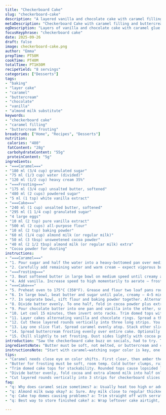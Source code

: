 ```yaml
---
title: "Checkerboard Cake"
slug: "checkerboard-cake"
description: "A layered vanilla and chocolate cake with caramel filling and buttercream glaze. The cake features alternating rings producing a striking checkerboard effect when sliced. Uses a caramel made from caramelized sugar and cream, a classic buttercream frosting whipped to silky texture, and two moist cake batters split and flavored separately. Baked in loaf pans, trimmed and layered. The recipe swaps almond milk for regular milk and adjusts sugar slightly. Emphasis on visual and tactile cues over strict timing. Designed for home bakers comfortable with basic cake layering but wanting a show-stopper dessert."
metaDescription: "Checkerboard Cake with caramel filling and buttercream glaze. Alternating vanilla and chocolate rings create a striking pattern. Home baker friendly, swap almond milk easily."
ogDescription: "Layers of vanilla and chocolate cake with caramel glue. Checkerboard effect after slicing. Buttercream frosting, almond milk can replace regular milk, trimmed tops key."
focusKeyphrase: "checkerboard cake"
date: 2025-09-26
draft: false
image: checkerboard-cake.png
author: "Emma"
prepTime: PT50M
cookTime: PT40M
totalTime: PT1H30M
recipeYield: "8 servings"
categories: ["Desserts"]
tags:
- "baking"
- "layer cake"
- "caramel"
- "buttercream"
- "chocolate"
- "vanilla"
- "almond milk substitute"
keywords:
- "checkerboard cake"
- "caramel filling"
- "buttercream frosting"
breadcrumb: ["Home", "Recipes", "Desserts"]
nutrition: 
 calories: "480"
 fatContent: "28g"
 carbohydrateContent: "55g"
 proteinContent: "5g"
ingredients:
- "===Caramel==="
- "180 ml (3/4 cup) granulated sugar"
- "75 ml (1/3 cup) water (divided)"
- "120 ml (1/2 cup) heavy cream 35%"
- "===Frosting==="
- "175 ml (3/4 cup) unsalted butter, softened"
- "480 ml (2 cups) powdered sugar"
- "5 ml (1 tsp) white vanilla extract"
- "===Cake==="
- "240 ml (1 cup) unsalted butter, softened"
- "295 ml (1 1/4 cup) granulated sugar"
- "4 large eggs"
- "10 ml (2 tsp) pure vanilla extract"
- "500 ml (2 cups) all-purpose flour"
- "10 ml (2 tsp) baking powder"
- "60 ml (1/4 cup) almond milk (or regular milk)"
- "50 ml (3 tbsp) unsweetened cocoa powder"
- "40 ml (2 1/2 tbsp) almond milk (or regular milk) extra"
- "Cocoa powder for dusting"
instructions:
- "===Caramel==="
- "1. Pour sugar and half the water into a heavy-bottomed pan over medium heat. No stirring — just swirl gently. Watch the color shift: first clear, then amber then deep golden caramel scent wafts. When deep amber with brown edges, pull off heat fast."
- "2. Carefully add remaining water and warm cream — expect vigorous bubbling, steam. Stir gently, return saucepan on low just to combine. Don’t boil or it will seize. Set aside to cool completely. Caramel should be pourable but thick."
- "===Frosting==="
- "3. Beat softened butter in large bowl on medium speed until creamy and lightened, about 3 minutes. Gradually sift powdered sugar, continue beating low speed to avoid clouds."
- "4. Add vanilla. Increase speed to high momentarily to aerate — frosting must be fluffy yet holding shape, no gritty sugar bits. Cover and chill if too soft when assembling."
- "===Cake==="
- "5. Preheat oven to 175°C (350°F). Grease and flour two loaf pans roughly 22 x 12 cm (9 x 5 in)."
- "6. In large bowl, beat butter and sugar until pale, creamy — 4–5 minutes; crucial to trap air otherwise cake dense. Add eggs one at a time, beating well after each. Mix in vanilla extract fully."
- "7. In separate bowl, sift flour and baking powder together. Alternate adding dry mix and almond milk to butter-egg mix, beginning and ending with flour. Fold gently with spatula, don’t overmix — batter silky, thick but flowing."
- "8. Divide batter evenly. To one half, fold in cocoa powder plus extra almond milk just until fully dark and uniform. Rich chocolate scent should bloom."
- "9. Pour chocolate batter into one pan and vanilla into the other, smooth tops with spatula. Bake center rack 35–40 minutes, test doneness with toothpick — comes out clean or with few crumbs."
- "10. Let cool 15 minutes, then invert onto racks. Trim domed tops with serrated knife for flat surfaces. Once fully cool, slice horizontally into two layers each, yielding four total cake rounds (2 vanilla, 2 chocolate)."
- "11. Layer cakes alternating vanilla and chocolate rings. Spread a thin layer of caramel between each layer to glue. Don’t oversoak or cake soggy. Square off edges for neatness."
- "12. Cut these layered rounds vertically into three long strips. You'll get three checkerboard slices alternating vanilla and chocolate segments lined up."
- "13. Lay one slice flat. Spread caramel evenly atop. Stack other slices alternating colors to form checkerboard pattern when viewed from side. Press gently to fuse."
- "14. Spread buttercream frosting evenly over entire cake. Optionally tint a small portion with pastel food coloring and swirl lightly on top to mimic a subtle marbled effect."
- "15. Chill slightly to set frosting. Dust sides lightly with cocoa powder for rustic finish."
introduction: "Saw the checkerboard cake buzz on socials, had to try. The rhythm of caramel bubbling, then that brittle crack when cooled. Cake layers dense but tender, vanilla and cocoa battling for attention. Learned early on, skipping butter’s room temp results in lumps and a heavy crumb. The trimming step? So crucial for stackability, no wobbles. Spreading caramel thinly between layers, not drowning. The frosting—air whipped or flat and clumpy? Keep an eye, beat long enough, patience. Cutting the cake vertically into strips surprised me; looks insane once sliced, that checkerboard pattern banging. Tried almond milk substitute for a touch nuttiness—worked, more moist. Colors pop better with vanilla extract clear, not brown. Pastel frosting swirl optional, but adds whimsy. Flavor balance, visual pop, structure—each vital for cake’s success. Trust your senses more than the clock."
ingredientsNote: "Butter must be soft, not melted, or buttercream and cake texture suffer. Using almond milk subbed here adds subtle complexity but whole milk works fine—any dairy or plant-based milk close to regular thickness okay. Sugar altered slightly from usual for caramel balance, less water makes caramel less runny but watch timing closely to prevent burning. Cocoa powder unsweetened, dark but not bitter brand. Vanilla extract white, not imitation, to preserve pale vanilla cake contrast against cocoa layers. Powdered sugar for frosting sifted or risk grainy texture, whisk slow to avoid powder clouds. Caramel can seize if too hot or water added too fast—keep heat moderate, stir gently. Cake pans greased and floured well—skip and batter sticks, makes trimming nightmare."
instructionsNote: "Start with caramel—watching sugar color is key, one shade off and bitterness hits. Adding cream slowly at caramel stage cools mixture and makes it smooth. After caramel, frosting—beat butter long at room temp for best fluffy texture; cold butter ruins smoothness. Cake batter—beat butter sugar thoroughly until pale, that's air whipped in improving texture. Alternate dry and wet ingredients reduces overmixing. After baking, trim domed cake tops so layers stack and slice cleanly—rounded tops lead to lopsided cake, unhappy cutting. Cut layers horizontally with saw knife to avoid crumbling. Stack layers with thin caramel glue—not pudding or ganache; caramel slightly thick but spreadable. Cutting cake vertically into thirds creates the checkerboard surprise. Glaze all around, smooth or rustic with spatula. Chill cake to set frosting before slicing. Each step has timing flexibility but watch consistency and look instead of clock. Cake slicing clean cuts if knife warmed before use."
tips:
- "Caramel needs close eye on color shifts. First clear, then amber then deep gold. Any bit burnt – bitterness ruins layers. Stirring no no; swirl pan gently. Adding cream water slow avoids seizing. Heat moderate keeps caramel pourable but thick. Once off heat use quick, cool before spreading."
- "Butter for frosting must be soft, room temp. Cold butter clumps, ruins texture. Beat longer than feels needed, pale and fluffy at least 3 minutes, sift powdered sugar before adding. High speed momentarily aerates; stops gritty texture. Chill if too soft when assembling. Pastel colors optional but use sparingly."
- "Trim domed cake tops for stackability. Rounded tops cause lopsided layers and shaky cake. Use serrated knife, gentle sawing motion. Slice horizontally when fully cool. Cool layers 15 min before moving; warm cake tears or crumbles easily. Stack rings alternating vanilla chocolate, spread caramel thinly to glue, not drown layers."
- "Divide batter evenly, fold cocoa and extra almond milk into half only. Batter silky and thick, avoid overmixing or layers dense. Almond milk swaps whole milk seamlessly adding slight nuttiness. Butter and sugar beaten until very pale traps air, crucial for texture. Bake 35–40 mins, test with toothpick checking clean or few crumbs."
- "Cut layered rounds vertically into 3 strips for checkerboard slices. Press gently after stacking layers with caramel glue to fuse sides. Spread buttercream over cake thin and even; chill slightly before dusting cocoa. Frosting air whipped for light texture but hold shape. Cocoa powder dusting optional for rustic look, enhances visual depth."
faq:
- "q: Why does caramel seize sometimes? a: Usually heat too high or adding cream too fast. Stir gently, add liquids slow. Water ratio matters. If it seizes, can try reheating gently but texture off. Sometimes scrap for glaze instead. Keep heat controlled."
- "q: Almond milk swap okay? a: Sure. Any milk close to regular thickness works. Plant-based or dairy fine. Adds subtle nuttiness here. Avoid watery milk or thin alternatives; batter texture suffers, more folding needed. Whole milk or 2% work without issue. Adjust liquid slightly if too thick or thin."
- "q: Cake top domes causing problems? a: Trim straight off with serrated knife once cool. Domes mess stack, lopsided effect. If crumbly, chill layers before trimming. Cooler cake edges slice cleaner. Skipping trimming means unstable cake, uneven checkerboard effect. Always prep layers flat and equal thickness."
- "q: Best way to store finished cake? a: Wrap leftover cake airtight, fridge best to keep caramel and frosting stable. Cake can dry out — avoid long storage. Freeze in slices wrapped well, thaw slowly in fridge before serving. Leftover caramel refrigerate separately, rewarm slightly to spread again."

---
```

